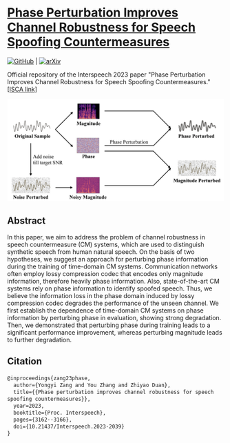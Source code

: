# [Phase Perturbation Improves Channel Robustness for Speech Spoofing Countermeasures](https://www.isca-speech.org/archive/interspeech_2023/zang23_interspeech.html)

[![GitHub](https://img.shields.io/github/stars/yongyizang/PhaseAntispoofing_INTERSPEECH)](https://github.com/yongyizang/PhaseAntispoofing_INTERSPEECH) | [![arXiv](https://img.shields.io/badge/arXiv-2306.03389-b31b1b.svg)](https://arxiv.org/abs/2306.03389)

Official repository of the Interspeech 2023 paper "Phase Perturbation Improves Channel Robustness for Speech Spoofing Countermeasures." [[ISCA link](https://www.isca-speech.org/archive/interspeech_2023/zang23_interspeech.html)]

![Image](Interspeech2023_Zang.jpeg)

## Abstract
In this paper, we aim to address the problem of channel robustness in speech countermeasure (CM) systems, which are used to distinguish synthetic speech from human natural speech. On the basis of two hypotheses, we suggest an approach for perturbing phase information during the training of time-domain CM systems. Communication networks often employ lossy compression codec that encodes only magnitude information, therefore heavily phase information. Also, state-of-the-art CM systems rely on phase information to identify spoofed speech. Thus, we believe the information loss in the phase domain induced by lossy compression codec degrades the performance of the unseen channel. We first establish the dependence of time-domain CM systems on phase information by perturbing phase in evaluation, showing strong degradation. Then, we demonstrated that perturbing phase during training leads to a significant performance improvement, whereas perturbing magnitude leads to further degradation.

## Citation
```
@inproceedings{zang23phase,
  author={Yongyi Zang and You Zhang and Zhiyao Duan},
  title={{Phase perturbation improves channel robustness for speech spoofing countermeasures}},
  year=2023,
  booktitle={Proc. Interspeech},
  pages={3162--3166},
  doi={10.21437/Interspeech.2023-2039}
}
```


